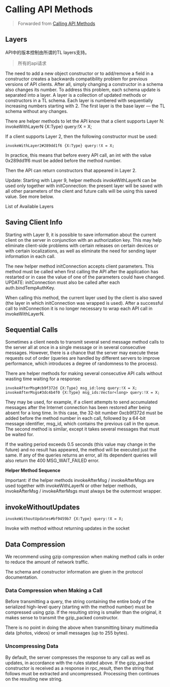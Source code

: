 # Calling API Methods
> Forwarded from [Calling API Methods](https://core.telegram.org/api/invoking)

## Layers
API中的版本控制由所谓的TL layers支持。
> 所有的api请求
> 

The need to add a new object constructor or to add/remove a field in a constructor creates a backwards compatibility problem for previous versions of API clients. After all, simply changing a constructor in a schema also changes its number. To address this problem, each schema update is separated into a layer.
A layer is a collection of updated methods or constructors in a TL schema. Each layer is numbered with sequentially increasing numbers starting with 2. The first layer is the base layer — the TL schema without any changes.

There are helper methods to let the API know that a client supports Layer N:
invokeWithLayerN {X:Type} query:!X = X;

If a client supports Layer 2, then the following constructor must be used:

```
invokeWithLayer2#289dd1f6 {X:Type} query:!X = X;
```

In practice, this means that before every API call, an int with the value 0x289dd1f6 must be added before the method number.

Then the API can return constructors that appeared in Layer 2.

Update: Starting with Layer 9, helper methods invokeWithLayerN can be used only together with initConnection: the present layer will be saved with all other parameters of the client and future calls will be using this saved value. See more below.

List of Available Layers

## Saving Client Info
Starting with Layer 9, it is possible to save information about the current client on the server in conjunction with an authorization key. This may help eliminate client-side problems with certain releases on certain devices or with certain localizations, as well as eliminate the need for sending layer information in each call.

The new helper method initConnection accepts client parameters. This method must be called when first calling the API after the application has restarted or in case the value of one of the parameters could have changed.
UPDATE: initConnection must also be called after each auth.bindTempAuthKey.

When calling this method, the current layer used by the client is also saved (the layer in which initConnection was wrapped is used). After a successful call to initConnection it is no longer necessary to wrap each API call in invokeWithLayerN.

## Sequential Calls
Sometimes a client needs to transmit several send message method calls to the server all at once in a single message or in several consecutive messages. However, there is a chance that the server may execute these requests out of order (queries are handled by different servers to improve performance, which introduces a degree of randomness to the process).

There are helper methods for making several consecutive API calls without wasting time waiting for a response:

```
invokeAfterMsg#cb9f372d {X:Type} msg_id:long query:!X = X;
invokeAfterMsgs#3dc4b4f0 {X:Type} msg_ids:Vector<long> query:!X = X;
```

They may be used, for example, if a client attempts to send accumulated messages after the Internet connection has been restored after being absent for a long time. In this case, the 32-bit number 0xcb9f372d must be added before the method number in each call, followed by a 64-bit message identifier, msg_id, which contains the previous call in the queue.
The second method is similar, except it takes several messages that must be waited for.

If the waiting period exceeds 0.5 seconds (this value may change in the future) and no result has appeared, the method will be executed just the same. If any of the queries returns an error, all its dependent queries will also return the 400 MSG_WAIT_FAILED error.

**Helper Method Sequence**

Important: if the helper methods invokeAfterMsg / invokeAfterMsgs are used together with invokeWithLayerN or other helper methods, invokeAfterMsg / invokeAfterMsgs must always be the outermost wrapper.

## invokeWithoutUpdates
```
invokeWithoutUpdates#bf9459b7 {X:Type} query:!X = X;
```
Invoke with method without returning updates in the socket

## Data Compression
We recommend using gzip compression when making method calls in order to reduce the amount of network traffic.

The schema and constructor information are given in the protocol documentation.

### Data Compression when Making a Call
Before transmitting a query, the string containing the entire body of the serialized high-level query (starting with the method number) must be compressed using gzip. If the resulting string is smaller than the original, it makes sense to transmit the gzip_packed constructor.

There is no point in doing the above when transmitting binary multimedia data (photos, videos) or small messages (up to 255 bytes).

### Uncompressing Data
By default, the server compresses the response to any call as well as updates, in accordance with the rules stated above. If the gzip_packed constructor is received as a response in rpc_result, then the string that follows must be extracted and uncompressed. Processing then continues on the resulting new string.